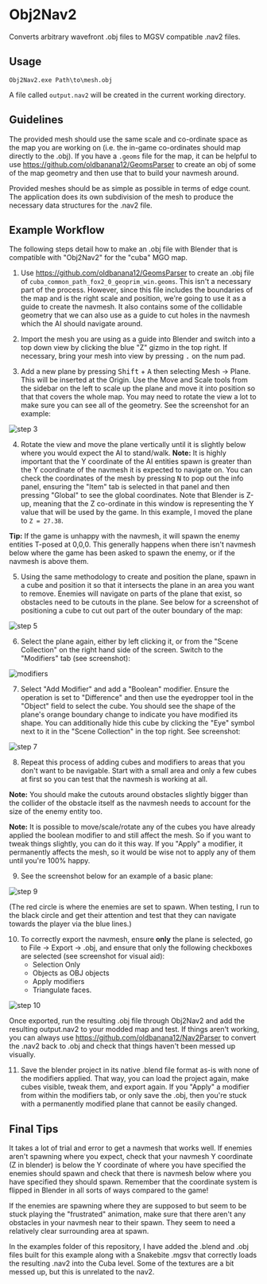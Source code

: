 # Obj2Nav2

Converts arbitrary wavefront .obj files to MGSV compatible .nav2 files.

## Usage

`Obj2Nav2.exe Path\to\mesh.obj`

A file called `output.nav2` will be created in the current working directory.

## Guidelines

The provided mesh should use the same scale and co-ordinate space as the map you are working on (i.e. the in-game co-ordinates should map directly to the .obj). If you have a `.geoms` file for the map, it can be helpful to use https://github.com/oldbanana12/GeomsParser to create an obj of some of the map geometry and then use that to build your navmesh around.

Provided meshes should be as simple as possible in terms of edge count. The application does its own subdivision of the mesh to produce the necessary data structures for the .nav2 file.

## Example Workflow

The following steps detail how to make an .obj file with Blender that is compatible with "Obj2Nav2" for the "cuba" MGO map.

1. Use https://github.com/oldbanana12/GeomsParser to create an .obj file of `cuba_common_path_fox2_0_geoprim_win.geoms`. This isn't a necessary part of the process. However, since this file includes the boundaries of the map and is the right scale and position, we're going to use it as a guide to create the navmesh. It also contains some of the collidable geometry that we can also use as a guide to cut holes in the navmesh which the AI should navigate around.
   
2. Import the mesh you are using as a guide into Blender and switch into a top down view by clicking the blue "Z" gizmo in the top right. If necessary, bring your mesh into view by pressing <kbd>.</kbd> on the num pad.

3. Add a new plane by pressing <kbd>Shift</kbd> + <kbd>A</kbd> then selecting Mesh -> Plane. This will be inserted at the Origin. Use the Move and Scale tools from the sidebar on the left to scale up the plane and move it into position so that that covers the whole map. You may need to rotate the view a lot to make sure you can see all of the geometry. See the screenshot for an example:

![step 3](screenshots/step3_screenshot.PNG)

4. Rotate the view and move the plane vertically until it is slightly below where you would expect the AI to stand/walk. **Note:** It is highly important that the Y coordinate of the AI entities spawn is greater than the Y coordinate of the navmesh it is expected to navigate on. You can check the coordinates of the mesh by pressing <kbd>N</kbd> to pop out the info panel, ensuring the "Item" tab is selected in that panel and then pressing "Global" to see the global coordinates. Note that Blender is Z-up, meaning that the Z co-ordinate in this window is representing the Y value that will be used by the game. In this example, I moved the plane to `Z = 27.38`. 
   
**Tip:** If the game is unhappy with the navmesh, it will spawn the enemy entities T-posed at 0,0,0. This generally happens when there isn't navmesh below where the game has been asked to spawn the enemy, or if the navmesh is above them.

5. Using the same methodology to create and position the plane, spawn in a cube and position it so that it intersects the plane in an area you want to remove. Enemies will navigate on parts of the plane that exist, so obstacles need to be cutouts in the plane. See below for a screenshot of positioning a cube to cut out part of the outer boundary of the map:

![step 5](screenshots/step5_screenshot.png)

6. Select the plane again, either by left clicking it, or from the "Scene Collection" on the right hand side of the screen. Switch to the "Modifiers" tab (see screenshot):

![modifiers](screenshots/modifiers.PNG)

7. Select "Add Modifier" and add a "Boolean" modifier. Ensure the operation is set to "Difference" and then use the eyedropper tool in the "Object" field to select the cube. You should see the shape of the plane's orange boundary change to indicate you have modified its shape. You can additionally hide this cube by clicking the "Eye" symbol next to it in the "Scene Collection" in the top right. See screenshot:

![step 7](screenshots/step7_screenshot.PNG)

8. Repeat this process of adding cubes and modifiers to areas that you don't want to be navigable. Start with a small area and only a few cubes at first so you can test that the navmesh is working at all.

**Note:** You should make the cutouts around obstacles slightly bigger than the collider of the obstacle itself as the navmesh needs to account for the size of the enemy entity too.

**Note:** It is possible to move/scale/rotate any of the cubes you have already applied the boolean modifier to and still affect the mesh. So if you want to tweak things slightly, you can do it this way. If you "Apply" a modifier, it permanently affects the mesh, so it would be wise not to apply any of them until you're 100% happy.

9. See the screenshot below for an example of a basic plane:

![step 9](screenshots/step9_screenshot.PNG)

(The red circle is where the enemies are set to spawn. When testing, I run to the black circle and get their attention and test that they can navigate towards the player via the blue lines.)

10. To correctly export the navmesh, ensure **only** the plane is selected, go to File -> Export -> .obj, and ensure that only the following checkboxes are selected (see screenshot for visual aid):
    - Selection Only
    - Objects as OBJ objects
    - Apply modifiers
    - Triangulate faces.

![step 10](screenshots/step10_screenshot.png)

Once exported, run the resulting .obj file through Obj2Nav2 and add the resulting output.nav2 to your modded map and test. If things aren't working, you can always use https://github.com/oldbanana12/Nav2Parser to convert the .nav2 back to .obj and check that things haven't been messed up visually.

11.  Save the blender project in its native .blend file format as-is with none of the modifiers applied. That way, you can load the project again, make cubes visible, tweak them, and export again. If you "Apply" a modifier from within the modifiers tab, or only save the .obj, then you're stuck with a permanently modified plane that cannot be easily changed.

## Final Tips

It takes a lot of trial and error to get a navmesh that works well. If enemies aren't spawning where you expect, check that your navmesh Y coordinate (Z in blender) is below the Y coordinate of where you have specified the enemies should spawn and check that there is navmesh below where you have specified they should spawn. Remember that the coordinate system is flipped in Blender in all sorts of ways compared to the game!

If the enemies are spawning where they are supposed to but seem to be stuck playing the "frustrated" animation, make sure that there aren't any obstacles in your navmesh near to their spawn. They seem to need a relatively clear surrounding area at spawn.

In the examples folder of this repository, I have added the .blend and .obj files built for this example along with a Snakebite .mgsv that correctly loads the resulting .nav2 into the Cuba level. Some of the textures are a bit messed up, but this is unrelated to the nav2.